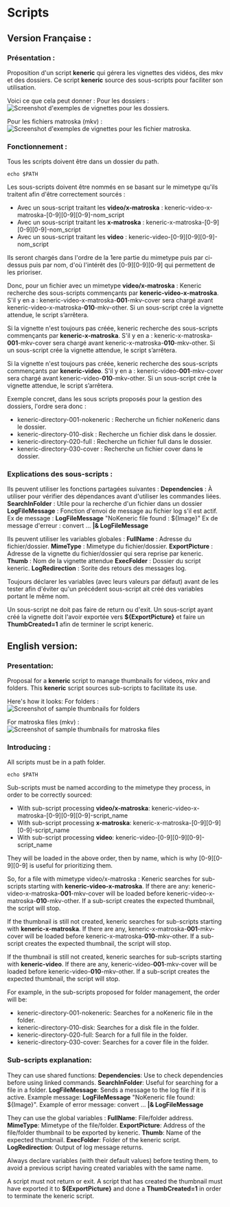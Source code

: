 # Scripts
## Version Française :
### Présentation :
Proposition d'un script **keneric** qui gérera les vignettes des vidéos, des mkv et des dossiers.
Ce script **keneric** source des sous-scripts pour faciliter son utilisation.

Voici ce que cela peut donner :
Pour les dossiers :
![Screenshot d'exemples de vignettes pour les dossiers.](/readme_img/ScriptKenericDirectoryEg.png)

Pour les fichiers matroska (mkv) :
![Screenshot d'exemples de vignettes pour les fichier matroska.](/readme_img/VideoMatroskaCover.png)

### Fonctionnement :
Tous les scripts doivent être dans un dossier du path.
```
echo $PATH
```

Les sous-scripts doivent être nommés en se basant sur le mimetype qu'ils traitent afin d'être correctement sourcés :
 - Avec un sous-script traitant les **video/x-matroska** : keneric-video-x-matroska-[0-9][0-9][0-9]-nom_script
 - Avec un sous-script traitant les **x-matroska** : keneric-x-matroska-[0-9][0-9][0-9]-nom_script
 - Avec un sous-script traitant les **video** : keneric-video-[0-9][0-9][0-9]-nom_script

Ils seront chargés dans l'ordre de la 1ere partie du mimetype puis par ci-dessus puis par nom, d'où l'intérêt des [0-9][0-9][0-9] qui permettent de les prioriser.

Donc, pour un fichier avec un mimetype **video/x-matroska** :
  Keneric recherche des sous-scripts commençants par **keneric-video-x-matroska**.
    S'il y en a : keneric-video-x-matroska-**001**-mkv-cover sera chargé avant keneric-video-x-matroska-**010**-mkv-other.
      Si un sous-script crée la vignette attendue, le script s’arrêtera.

  Si la vignette n'est toujours pas créée, keneric recherche des sous-scripts commençants par **keneric-x-matroska**.
    S'il y en a : keneric-x-matroska-**001**-mkv-cover sera chargé avant keneric-x-matroska-**010**-mkv-other.
      Si un sous-script crée la vignette attendue, le script s’arrêtera.

  Si la vignette n'est toujours pas créée, keneric recherche des sous-scripts commençants par **keneric-video**.
    S'il y en a : keneric-video-**001**-mkv-cover sera chargé avant keneric-video-**010**-mkv-other.
      Si un sous-script crée la vignette attendue, le script s’arrêtera.

Exemple concret, dans les sous scripts proposés pour la gestion des dossiers, l'ordre sera donc :
 - keneric-directory-001-nokeneric : Recherche un fichier noKeneric dans le dossier.
 - keneric-directory-010-disk : Recherche un fichier disk dans le dossier.
 - keneric-directory-020-full : Recherche un fichier full dans le dossier.
 - keneric-directory-030-cover : Recherche un fichier cover dans le dossier.


### Explications des sous-scripts :
Ils peuvent utiliser les fonctions partagées suivantes :
    **Dependencies** : À utiliser pour vérifier des dépendances avant d'utiliser les commandes liées.
    **SearchInFolder** : Utile pour la recherche d'un fichier dans un dossier
    **LogFileMessage** : Fonction d'envoi de message au fichier log s'il est actif.
        Ex de message : **LogFileMessage** "NoKeneric file found : ${Image}"
        Ex de message d'erreur : convert ...  **|& LogFileMessage**

Ils peuvent utiliser les variables globales :
    **FullName** : Adresse du fichier/dossier.
    **MimeType** : Mimetype du fichier/dossier.
    **ExportPicture** : Adresse de la vignette du fichier/dossier qui sera reprise par keneric.
    **Thumb** : Nom de la vignette attendue
    **ExecFolder** : Dossier du script keneric.
    **LogRedirection** : Sorite des retours des messages log.

Toujours déclarer les variables (avec leurs valeurs par défaut) avant de les tester afin d'éviter qu'un précédent sous-script ait créé des variables portant le même nom.

Un sous-script ne doit pas faire de return ou d'exit.
Un sous-script ayant créé la vignette doit l'avoir exportée vers **${ExportPicture}** et faire un **ThumbCreated=1** afin de terminer le script keneric.

## English version:
### Presentation:
Proposal for a **keneric** script to manage thumbnails for videos, mkv and folders.
This **keneric** script sources sub-scripts to facilitate its use.

Here's how it looks:
For folders :
![Screenshot of sample thumbnails for folders](/readme_img/ScriptKenericDirectoryEg.png)

For matroska files (mkv) :
![Screenshot of sample thumbnails for matroska files](/readme_img/VideoMatroskaCover.png)

### Introducing :
All scripts must be in a path folder.
```
echo $PATH
```

Sub-scripts must be named according to the mimetype they process, in order to be correctly sourced:
 - With sub-script processing **video/x-matroska**: keneric-video-x-matroska-[0-9][0-9][0-9]-script_name
 - With sub-script processing **x-matroska**: keneric-x-matroska-[0-9][0-9][0-9]-script_name
 - With sub-script processing **video**: keneric-video-[0-9][0-9][0-9]-script_name

They will be loaded in the above order, then by name, which is why [0-9][0-9][0-9] is useful for prioritizing them.

So, for a file with mimetype video/x-matroska :
  Keneric searches for sub-scripts starting with **keneric-video-x-matroska**.
    If there are any: keneric-video-x-matroska-**001**-mkv-cover will be loaded before keneric-video-x-matroska-**010**-mkv-other.
      If a sub-script creates the expected thumbnail, the script will stop.

  If the thumbnail is still not created, keneric searches for sub-scripts starting with **keneric-x-matroska**.
    If there are any, keneric-x-matroska-**001**-mkv-cover will be loaded before keneric-x-matroska-**010**-mkv-other.
      If a sub-script creates the expected thumbnail, the script will stop.

  If the thumbnail is still not created, keneric searches for sub-scripts starting with **keneric-video**.
    If there are any, keneric-video-**001**-mkv-cover will be loaded before keneric-video-**010**-mkv-other.
      If a sub-script creates the expected thumbnail, the script will stop.

For example, in the sub-scripts proposed for folder management, the order will be:
 - keneric-directory-001-nokeneric: Searches for a noKeneric file in the folder.
 - keneric-directory-010-disk: Searches for a disk file in the folder.
 - keneric-directory-020-full: Search for a full file in the folder.
 - keneric-directory-030-cover: Searches for a cover file in the folder.

### Sub-scripts explanation:
They can use shared functions:
    **Dependencies**: Use to check dependencies before using linked commands.
    **SearchInFolder**: Useful for searching for a file in a folder.
    **LogFileMessage**: Sends a message to the log file if it is active.
        Example message: **LogFileMessage** "NoKeneric file found: ${Image}".
        Example of error message: convert ...  **|& LogFileMessage**

They can use the global variables :
    **FullName**: File/folder address.
    **MimeType**: Mimetype of the file/folder.
    **ExportPicture**: Address of the file/folder thumbnail to be exported by keneric.
    **Thumb**: Name of the expected thumbnail.
    **ExecFolder**: Folder of the keneric script.
    **LogRedirection**: Output of log message returns.

Always declare variables (with their default values) before testing them, to avoid a previous script having created variables with the same name.

A script must not return or exit.
A script that has created the thumbnail must have exported it to **${ExportPicture}** and done a **ThumbCreated=1** in order to terminate the keneric script.
